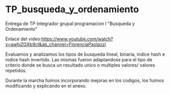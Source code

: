 # TP_busqueda_y_ordenamiento
Entrega de TP Integrador grupal programacion I "Busqueda y Ordenamiento"

Enlace del video:https://www.youtube.com/watch?v=awhiZGXb9cI&ab_channel=FlorenciaPaolazzi

Evaluamos y analizamos los tipos de busqueda lineal, binaria, indice hash e indice hash invertido. Las mismas fueron adaptandose para el tipo de criterio donde se busca un resultado unico o multiples valores/ valores repetidos.

Durante la marcha fuimos incorporando mejoras en los codigos, los fuimos modificando y explicando en el anexo. 
